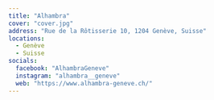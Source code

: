 ```yaml
---
title: "Alhambra"
cover: "cover.jpg"
address: "Rue de la Rôtisserie 10, 1204 Genève, Suisse"
locations:
  - Genève
  - Suisse
socials:
  facebook: "AlhambraGeneve"
  instagram: "alhambra__geneve"
  web: "https://www.alhambra-geneve.ch/"
---
```


